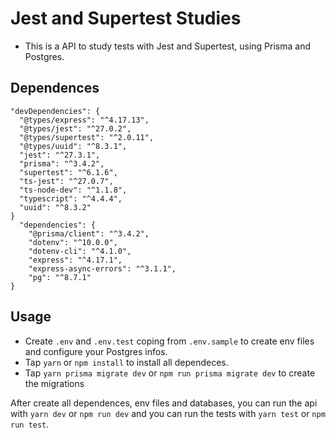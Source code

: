 # Jest and Supertest Studies

- This is a API to study tests with Jest and Supertest, using Prisma and Postgres.

## Dependences

    "devDependencies": {
      "@types/express": "^4.17.13",
      "@types/jest": "^27.0.2",
      "@types/supertest": "^2.0.11",
      "@types/uuid": "^8.3.1",
      "jest": "^27.3.1",
      "prisma": "^3.4.2",
      "supertest": "^6.1.6",
      "ts-jest": "^27.0.7",
      "ts-node-dev": "^1.1.8",
      "typescript": "^4.4.4",
      "uuid": "^8.3.2"
    }  
      "dependencies": {
        "@prisma/client": "^3.4.2",
        "dotenv": "^10.0.0",
        "dotenv-cli": "^4.1.0",
        "express": "^4.17.1",
        "express-async-errors": "^3.1.1",
        "pg": "^8.7.1"
    }

## Usage
- Create `.env` and `.env.test` coping from `.env.sample` to create env files and configure your Postgres infos.
- Tap `yarn` or `npm install` to install all dependeces.
- Tap `yarn prisma migrate dev` or `npm run prisma migrate dev` to create the migrations

After create all dependences, env files and databases, you can run the api with `yarn dev` or `npm run dev` and you can run the tests with `yarn test` or `npm run test`. 